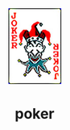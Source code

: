 <div style="text-align: center;">
    <img src="client/public/cards/彩色Joker.jpg" alt="">
</div>
<div style="text-align: center;">
    <h1>poker</h1>
</div>